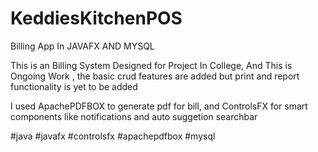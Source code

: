 # KeddiesKitchenPOS
Billing App In JAVAFX AND MYSQL

This is an Billing System Designed for Project In College, And This is Ongoing Work , the basic crud features are added but print and report functionality
is yet to be added

I used ApachePDFBOX to generate pdf for bill, and ControlsFX for smart components like notifications and auto suggetion searchbar

#java #javafx #controlsfx #apachepdfbox #mysql
